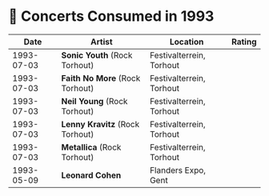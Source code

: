 # 🎤 Concerts Consumed in 1993

| Date | Artist | Location | Rating |
| --- | --- | --- | --- |
| 1993-07-03 | **Sonic Youth** (Rock Torhout) | Festivalterrein, Torhout | |
| 1993-07-03 | **Faith No More** (Rock Torhout) | Festivalterrein, Torhout | |
| 1993-07-03 | **Neil Young** (Rock Torhout) | Festivalterrein, Torhout | |
| 1993-07-03 | **Lenny Kravitz** (Rock Torhout) | Festivalterrein, Torhout | |
| 1993-07-03 | **Metallica** (Rock Torhout) | Festivalterrein, Torhout | |
| 1993-05-09 | **Leonard Cohen** | Flanders Expo, Gent | ️ |
